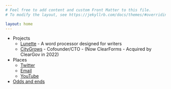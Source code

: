 ```yaml
---
# Feel free to add content and custom Front Matter to this file.
# To modify the layout, see https://jekyllrb.com/docs/themes/#overriding-theme-defaults

layout: home
---
```

- Projects
	- [Lunette](https://lunette.app) - A word processor designed for writers
	- [CityGrows](https://citygrows.com) - Cofounder/CTO - (Now ClearForms - Acquired by ClearGov in 2022)
- Places
	- [Twitter](https://twitter.com/Stephen_Corwin)
	- [Email](mailto:me@stephencorwin.com)
	- [YouTube](https://www.youtube.com/@Corwinstephen/featured)
- [Odds and ends](./odds_and_ends)
